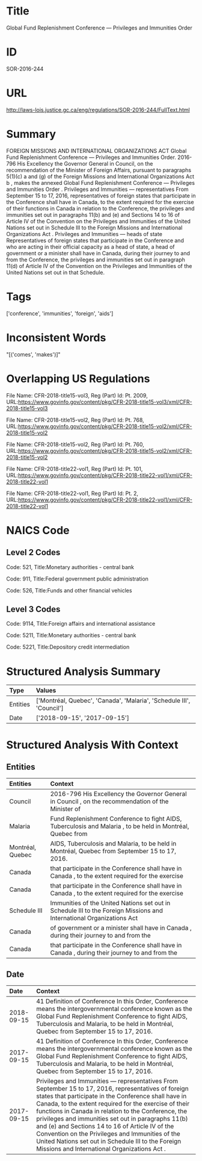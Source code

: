 # Title
Global Fund Replenishment Conference — Privileges and Immunities Order


# ID
SOR-2016-244

# URL
http://laws-lois.justice.gc.ca/eng/regulations/SOR-2016-244/FullText.html


# Summary
FOREIGN MISSIONS AND INTERNATIONAL ORGANIZATIONS ACT Global Fund Replenishment Conference — Privileges and Immunities Order.
2016-796 His Excellency the Governor General in Council, on the recommendation of the Minister of Foreign Affairs, pursuant to paragraphs 5(1)(c) a  and (g) of the  Foreign Missions and International Organizations Act b , makes the annexed  Global Fund Replenishment Conference — Privileges and Immunities Order .
Privileges and Immunities — representatives From September 15 to 17, 2016, representatives of foreign states that participate in the Conference shall have in Canada, to the extent required for the exercise of their functions in Canada in relation to the Conference, the privileges and immunities set out in paragraphs 11(b) and (e) and Sections 14 to 16 of Article IV of the Convention on the Privileges and Immunities of the United Nations set out in Schedule III to the  Foreign Missions and International Organizations Act .
Privileges and Immunities — heads of state Representatives of foreign states that participate in the Conference and who are acting in their official capacity as a head of state, a head of government or a minister shall have in Canada, during their journey to and from the Conference, the privileges and immunities set out in paragraph 11(d) of Article IV of the Convention on the Privileges and Immunities of the United Nations set out in that Schedule.


# Tags
['conference', 'immunities', 'foreign', 'aids']


# Inconsistent Words
"[('comes', 'makes')]"


# Overlapping US Regulations
File Name: CFR-2018-title15-vol3, Reg (Part) Id: Pt. 2009, URL:https://www.govinfo.gov/content/pkg/CFR-2018-title15-vol3/xml/CFR-2018-title15-vol3

File Name: CFR-2018-title15-vol2, Reg (Part) Id: Pt. 768, URL:https://www.govinfo.gov/content/pkg/CFR-2018-title15-vol2/xml/CFR-2018-title15-vol2

File Name: CFR-2018-title15-vol2, Reg (Part) Id: Pt. 760, URL:https://www.govinfo.gov/content/pkg/CFR-2018-title15-vol2/xml/CFR-2018-title15-vol2

File Name: CFR-2018-title22-vol1, Reg (Part) Id: Pt. 101, URL:https://www.govinfo.gov/content/pkg/CFR-2018-title22-vol1/xml/CFR-2018-title22-vol1

File Name: CFR-2018-title22-vol1, Reg (Part) Id: Pt. 2, URL:https://www.govinfo.gov/content/pkg/CFR-2018-title22-vol1/xml/CFR-2018-title22-vol1




# NAICS Code
## Level 2 Codes
Code: 521, Title:Monetary authorities - central bank

Code: 911, Title:Federal government public administration

Code: 526, Title:Funds and other financial vehicles




## Level 3 Codes
Code: 9114, Title:Foreign affairs and international assistance

Code: 5211, Title:Monetary authorities - central bank

Code: 5221, Title:Depository credit intermediation







# Structured Analysis Summary
| Type     | Values                                                               |
|:---------|:---------------------------------------------------------------------|
| Entities | ['Montréal, Quebec', 'Canada', 'Malaria', 'Schedule III', 'Council'] |
| Date     | ['2018-09-15', '2017-09-15']                                         |


# Structured Analysis With Context
 


## Entities
| Entities         | Context                                                                                                              |
|:-----------------|:---------------------------------------------------------------------------------------------------------------------|
| Council          | 2016-796 His Excellency the Governor General in  Council , on the recommendation of the Minister of                  |
| Malaria          | Fund Replenishment Conference to fight AIDS, Tuberculosis and Malaria , to be held in Montréal, Quebec from          |
| Montréal, Quebec | AIDS, Tuberculosis and Malaria, to be held in Montréal, Quebec  from September 15 to 17, 2016.                       |
| Canada           | that participate in the Conference shall have in Canada , to the extent required for the exercise                    |
| Canada           | that participate in the Conference shall have in Canada , to the extent required for the exercise                    |
| Schedule III     | Immunities of the United Nations set out in Schedule III to the Foreign Missions and International Organizations Act |
| Canada           | of government or a minister shall have in Canada , during their journey to and from the                              |
| Canada           | that participate in the Conference shall have in Canada , during their journey to and from the                       |


## Date
| Date       | Context                                                                                                                                                                                                                                                                                                                                                                                                                                                                                                                                         |
|:-----------|:------------------------------------------------------------------------------------------------------------------------------------------------------------------------------------------------------------------------------------------------------------------------------------------------------------------------------------------------------------------------------------------------------------------------------------------------------------------------------------------------------------------------------------------------|
| 2018-09-15 | 41 Definition of  Conference In this Order,  Conference  means the intergovernmental conference known as the Global Fund Replenishment Conference to fight AIDS, Tuberculosis and Malaria, to be held in Montréal, Quebec from September 15 to 17, 2016.                                                                                                                                                                                                                                                                                        |
| 2017-09-15 | 41 Definition of  Conference In this Order,  Conference  means the intergovernmental conference known as the Global Fund Replenishment Conference to fight AIDS, Tuberculosis and Malaria, to be held in Montréal, Quebec from September 15 to 17, 2016.                                                                                                                                                                                                                                                                                        |
| 2017-09-15 | Privileges and Immunities — representatives From September 15 to 17, 2016, representatives of foreign states that participate in the Conference shall have in Canada, to the extent required for the exercise of their functions in Canada in relation to the Conference, the privileges and immunities set out in paragraphs 11(b) and (e) and Sections 14 to 16 of Article IV of the Convention on the Privileges and Immunities of the United Nations set out in Schedule III to the  Foreign Missions and International Organizations Act . |


